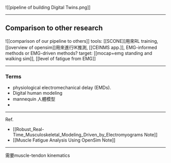 ![[pipeline of building Digital Twins.png]]

---
## Comparison to other research
![[comparison of our pipeline to others]]
tools: [[SCONE]]用來RL training, [[overview of opensim]]用來進行IK推測, [[CEINMS app.]], EMG-informed methods or EMG-driven methods?
target: [[mocap+emg standing and walking sim]], [[level of fatigue from EMG]]

---
### Terms
- physiological electromechanical delay (EMDs).
- Digital human modeling
- mannequin 人體模型
- 

---
Ref.
- [[Robust_Real-Time_Musculoskeletal_Modeling_Driven_by_Electromyograms Note]]
- [[Muscle Fatigue Analysis Using OpenSim Note]]

---


需要muscle-tendon kinematics
